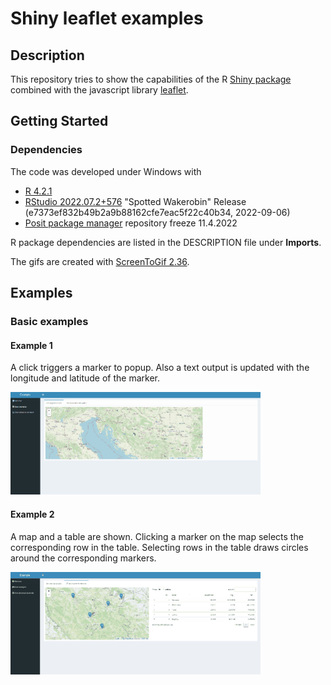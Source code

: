 # Shiny leaflet examples

## Description

This repository tries to show the capabilities of the R [Shiny package](https://shiny.rstudio.com/) combined with the javascript library [leaflet](https://leafletjs.com/).

## Getting Started 

### Dependencies

The code was developed under Windows with 

- [R 4.2.1](https://www.r-project.org/)
- [RStudio 2022.07.2+576](https://posit.co/downloads/) "Spotted Wakerobin" Release (e7373ef832b49b2a9b88162cfe7eac5f22c40b34, 2022-09-06) 
- [Posit package manager](https://packagemanager.posit.co/cran/2022-11-04+pzBGwG7v) repository freeze 11.4.2022

R package dependencies are listed in the DESCRIPTION file under **Imports**.

The gifs are created with [ScreenToGif 2.36](https://www.screentogif.com/).

## Examples

### Basic examples

#### Example 1 

A click triggers a marker to popup. Also a text output is updated with the longitude and latitude of the marker.

<img src="www/gif/example1.gif" width="400">

#### Example 2

A map and a table are shown. Clicking a marker on the map selects the corresponding row in the table. Selecting rows in the table draws circles around the corresponding markers.

<img src="www/gif/example2.gif" width="400">

